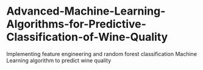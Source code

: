 # Advanced-Machine-Learning-Algorithms-for-Predictive-Classification-of-Wine-Quality
Implementing feature engineering and random forest classification Machine Learning algorithm to predict wine quality 
